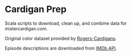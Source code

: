# Cardigan Prep

Scala scripts to download, clean up, and combine data for mistercardigan.com.

Original color dataset provided by [Rogers-Cardigans](https://github.com/Henryjean/Rogers-Cardigans).

Episode descriptions are downloaded from [IMDb API](https://imdb-api.com/).
